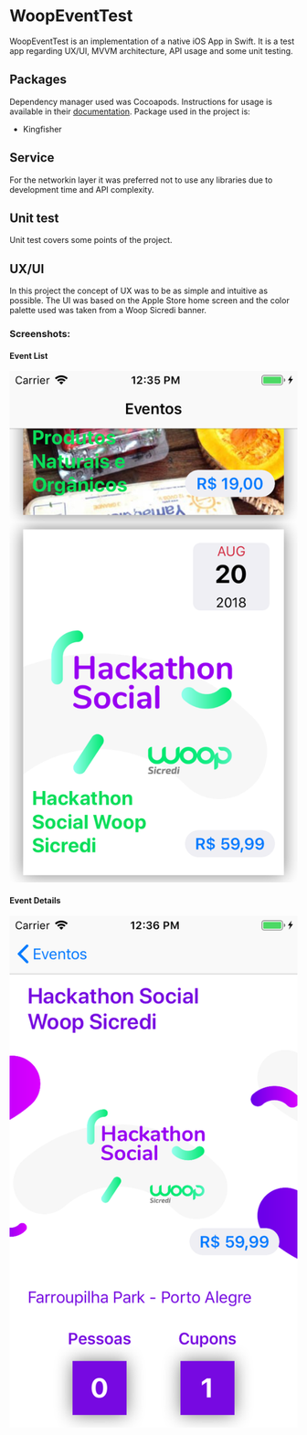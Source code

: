 # WoopEventTest
WoopEventTest is an implementation of a native iOS App in Swift. It is a test app regarding UX/UI, MVVM architecture, API usage and some unit testing.

## Packages
Dependency manager used was Cocoapods. Instructions for usage is available in their [documentation](https://guides.cocoapods.org/). Package used in the project is:
* Kingfisher

## Service
For the networkin layer it was preferred not to use any libraries due to development time and  API complexity.

## Unit test
Unit test covers some points of the project.

## UX/UI
In this project the concept of UX was to be as simple and intuitive as possible. The UI was based on the Apple Store home screen and the color palette used was taken from a Woop Sicredi banner.

### Screenshots:

#### Event List
![Event List](https://github.com/ludgeromascarenhas/WoopEventTest/blob/develop/ScreenShots/Events.png "Event List")

#### Event Details
![Event Detail](https://github.com/ludgeromascarenhas/WoopEventTest/blob/develop/ScreenShots/Event.png "Event List")
